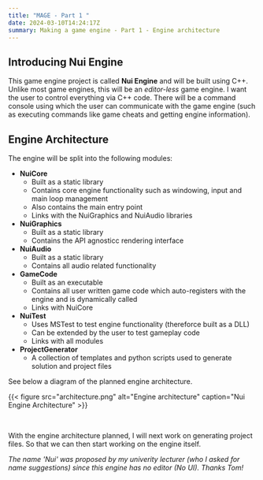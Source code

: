 ```yaml
---
title: "MAGE - Part 1 "
date: 2024-03-10T14:24:17Z
summary: Making a game engine - Part 1 - Engine architecture
---
```


## Introducing Nui Engine

This game engine project is called **Nui Engine** and will be built using C++. Unlike most game engines, this will be an *editor-less* game engine. I want the user to control everything via C++ code. There will be a command console using which the user can communicate with the game engine (such as executing commands like game cheats and getting engine information).

## Engine Architecture

The engine will be split into the following modules:

- **NuiCore**
  - Built as a static library
  - Contains core engine functionality such as windowing, input and main loop management
  - Also contains the main entry point
  - Links with the NuiGraphics and NuiAudio libraries
- **NuiGraphics**
  - Built as a static library
  - Contains the API agnosticc rendering interface
- **NuiAudio**
  - Built as a static library
  - Contains all audio related functionality
- **GameCode**
  - Built as an executable
  - Contains all user written game code which auto-registers with the engine and is dynamically called
  - Links with NuiCore
- **NuiTest**
  - Uses MSTest to test engine functionality (thereforce built as a DLL)
  - Can be extended by the user to test gameplay code
  - Links with all modules
- **ProjectGenerator**
  - A collection of templates and python scripts used to generate solution and project files

See below a diagram of the planned engine architecture.

{{< figure
    src="architecture.png"
    alt="Engine architecture"
    caption="Nui Engine Architecture"
    >}}

</br>

With the engine architecture planned, I will next work on generating project files. So that we can then start working on the engine itself.

*The name 'Nui' was proposed by my univerity lecturer (who I asked for name suggestions)  since this engine has no editor (No UI). Thanks Tom!*

